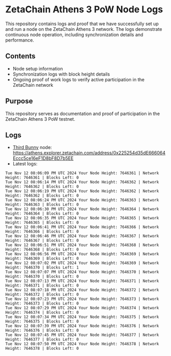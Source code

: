 # ZetaChain Athens 3 PoW Node Logs
This repository contains logs and proof that we have successfully set up and run a node on the ZetaChain Athens 3 network. The logs demonstrate continuous node operation, including synchronization details and performance.

## Contents
- Node setup information
- Synchronization logs with block height details
- Ongoing proof of work logs to verify active participation in the ZetaChain network

## Purpose
This repository serves as documentation and proof of participation in the ZetaChain Athens 3 PoW testnet.

## Logs

- [Third Bunny](https://thirdbunny.xyz/) node: https://athens.explorer.zetachain.com/address/0x225254d35dE666064Eccc5ce16eF1D8bF8D7b5EE
- Latest logs:
```
Tue Nov 12 08:06:09 PM UTC 2024 Your Node Height: 7646361 | Network Height: 7646361 | Blocks Left: 0
Tue Nov 12 08:06:14 PM UTC 2024 Your Node Height: 7646362 | Network Height: 7646362 | Blocks Left: 0
Tue Nov 12 08:06:19 PM UTC 2024 Your Node Height: 7646362 | Network Height: 7646362 | Blocks Left: 0
Tue Nov 12 08:06:24 PM UTC 2024 Your Node Height: 7646363 | Network Height: 7646363 | Blocks Left: 0
Tue Nov 12 08:06:30 PM UTC 2024 Your Node Height: 7646364 | Network Height: 7646364 | Blocks Left: 0
Tue Nov 12 08:06:35 PM UTC 2024 Your Node Height: 7646365 | Network Height: 7646365 | Blocks Left: 0
Tue Nov 12 08:06:41 PM UTC 2024 Your Node Height: 7646366 | Network Height: 7646366 | Blocks Left: 0
Tue Nov 12 08:06:46 PM UTC 2024 Your Node Height: 7646367 | Network Height: 7646367 | Blocks Left: 0
Tue Nov 12 08:06:51 PM UTC 2024 Your Node Height: 7646368 | Network Height: 7646368 | Blocks Left: 0
Tue Nov 12 08:06:56 PM UTC 2024 Your Node Height: 7646369 | Network Height: 7646369 | Blocks Left: 0
Tue Nov 12 08:07:02 PM UTC 2024 Your Node Height: 7646369 | Network Height: 7646370 | Blocks Left: 1
Tue Nov 12 08:07:07 PM UTC 2024 Your Node Height: 7646370 | Network Height: 7646370 | Blocks Left: 0
Tue Nov 12 08:07:13 PM UTC 2024 Your Node Height: 7646371 | Network Height: 7646371 | Blocks Left: 0
Tue Nov 12 08:07:18 PM UTC 2024 Your Node Height: 7646372 | Network Height: 7646372 | Blocks Left: 0
Tue Nov 12 08:07:23 PM UTC 2024 Your Node Height: 7646373 | Network Height: 7646373 | Blocks Left: 0
Tue Nov 12 08:07:29 PM UTC 2024 Your Node Height: 7646374 | Network Height: 7646374 | Blocks Left: 0
Tue Nov 12 08:07:34 PM UTC 2024 Your Node Height: 7646375 | Network Height: 7646375 | Blocks Left: 0
Tue Nov 12 08:07:39 PM UTC 2024 Your Node Height: 7646376 | Network Height: 7646376 | Blocks Left: 0
Tue Nov 12 08:07:45 PM UTC 2024 Your Node Height: 7646377 | Network Height: 7646377 | Blocks Left: 0
Tue Nov 12 08:07:50 PM UTC 2024 Your Node Height: 7646378 | Network Height: 7646378 | Blocks Left: 0
```
